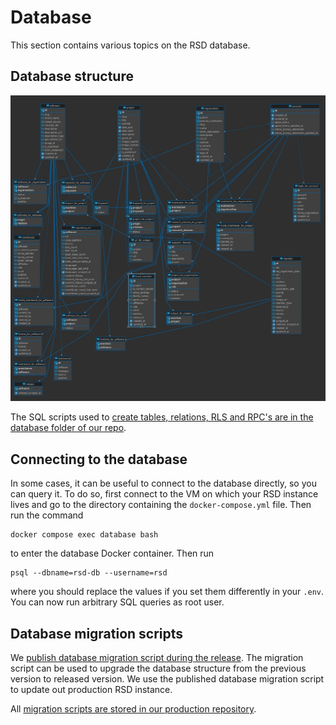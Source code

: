 # Database

This section contains various topics on the RSD database.

## Database structure

![database diagram](img/database-scheme.webp)

The SQL scripts used to [create tables, relations, RLS and RPC's are in the database folder of our repo](https://github.com/research-software-directory/RSD-as-a-service/tree/main/database).

## Connecting to the database

In some cases, it can be useful to connect to the database directly, so you can query it.
To do so, first connect to the VM on which your RSD instance lives and go to the directory containing the `docker-compose.yml` file.
Then run the command

```shell
docker compose exec database bash
```

to enter the database Docker container.
Then run

```shell
psql --dbname=rsd-db --username=rsd
```

where you should replace the values if you set them differently in your `.env`.
You can now run arbitrary SQL queries as root user.

## Database migration scripts

We [publish database migration script during the release](https://github.com/research-software-directory/RSD-as-a-service/releases). The migration script can be used to upgrade the database structure from the previous version to released version. We use the published database migration script to update out production RSD instance.

All [migration scripts are stored in our production repository](https://github.com/research-software-directory/RSD-production/tree/main/database-migration).
